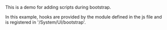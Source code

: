 This is a demo for adding scripts during bootstrap.

In this example, hooks are provided by the module defined in the js file and is registered in '/System/UI/bootstrap'.
